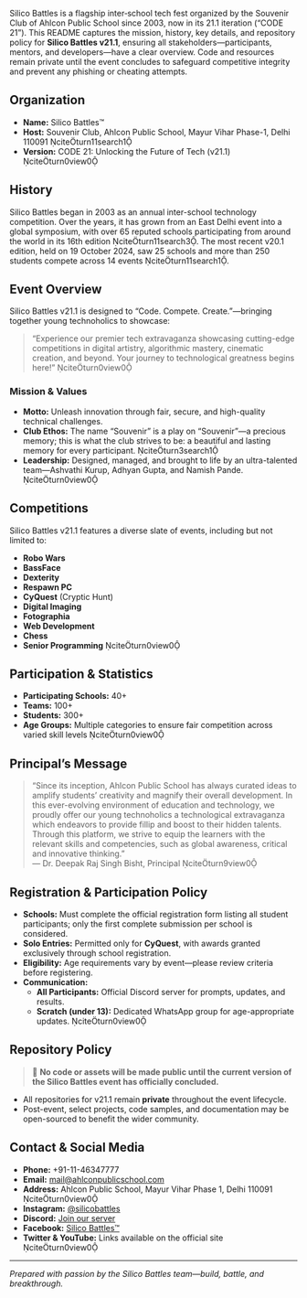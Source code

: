 Silico Battles is a flagship inter‐school tech fest organized by the Souvenir Club of Ahlcon Public School since 2003, now in its 21.1 iteration (“CODE 21”). This README captures the mission, history, key details, and repository policy for **Silico Battles v21.1**, ensuring all stakeholders—participants, mentors, and developers—have a clear overview. Code and resources remain private until the event concludes to safeguard competitive integrity and prevent any phishing or cheating attempts.

## Organization  
- **Name:** Silico Battles™  
- **Host:** Souvenir Club, Ahlcon Public School, Mayur Vihar Phase-1, Delhi 110091 citeturn11search1  
- **Version:** CODE 21: Unlocking the Future of Tech (v21.1) citeturn0view0  

## History  
Silico Battles began in 2003 as an annual inter-school technology competition. Over the years, it has grown from an East Delhi event into a global symposium, with over 65 reputed schools participating from around the world in its 16th edition citeturn11search3. The most recent v20.1 edition, held on 19 October 2024, saw 25 schools and more than 250 students compete across 14 events citeturn11search1.

## Event Overview  
Silico Battles v21.1 is designed to “Code. Compete. Create.”—bringing together young technoholics to showcase:  
> “Experience our premier tech extravaganza showcasing cutting-edge competitions in digital artistry, algorithmic mastery, cinematic creation, and beyond. Your journey to technological greatness begins here!” citeturn0view0

### Mission & Values  
- **Motto:** Unleash innovation through fair, secure, and high-quality technical challenges.  
- **Club Ethos:** The name “Souvenir” is a play on “Souvenir”—a precious memory; this is what the club strives to be: a beautiful and lasting memory for every participant. citeturn3search1  
- **Leadership:** Designed, managed, and brought to life by an ultra-talented team—Ashvathi Kurup, Adhyan Gupta, and Namish Pande. citeturn0view0  

## Competitions  
Silico Battles v21.1 features a diverse slate of events, including but not limited to:  
- **Robo Wars**  
- **BassFace**  
- **Dexterity**  
- **Respawn PC**  
- **CyQuest** (Cryptic Hunt)  
- **Digital Imaging**  
- **Fotographia**  
- **Web Development**  
- **Chess**  
- **Senior Programming** citeturn0view0  

## Participation & Statistics  
- **Participating Schools:** 40+  
- **Teams:** 100+  
- **Students:** 300+  
- **Age Groups:** Multiple categories to ensure fair competition across varied skill levels citeturn0view0  

## Principal’s Message  
> “Since its inception, Ahlcon Public School has always curated ideas to amplify students’ creativity and magnify their overall development. In this ever-evolving environment of education and technology, we proudly offer our young technoholics a technological extravaganza which endeavors to provide fillip and boost to their hidden talents. Through this platform, we strive to equip the learners with the relevant skills and competencies, such as global awareness, critical and innovative thinking.”  
— Dr. Deepak Raj Singh Bisht, Principal citeturn9view0  

## Registration & Participation Policy  
- **Schools:** Must complete the official registration form listing all student participants; only the first complete submission per school is considered.  
- **Solo Entries:** Permitted only for **CyQuest**, with awards granted exclusively through school registration.  
- **Eligibility:** Age requirements vary by event—please review criteria before registering.  
- **Communication:**  
  - **All Participants:** Official Discord server for prompts, updates, and results.  
  - **Scratch (under 13):** Dedicated WhatsApp group for age-appropriate updates. citeturn0view0  

## Repository Policy  
> 🚫 **No code or assets will be made public until the current version of the Silico Battles event has officially concluded.**  
- All repositories for v21.1 remain **private** throughout the event lifecycle.  
- Post-event, select projects, code samples, and documentation may be open-sourced to benefit the wider community.

## Contact & Social Media  
- **Phone:** +91-11-46347777  
- **Email:** mail@ahlconpublicschool.com  
- **Address:** Ahlcon Public School, Mayur Vihar Phase 1, Delhi 110091 citeturn0view0  
- **Instagram:** [@silicobattles](https://www.instagram.com/silicobattles/)  
- **Discord:** [Join our server](https://discord.gg/silicobattles)  
- **Facebook:** [Silico Battles™](https://www.facebook.com/silicobattles)  
- **Twitter & YouTube:** Links available on the official site citeturn0view0  

---
  
*Prepared with passion by the Silico Battles team—build, battle, and breakthrough.*
